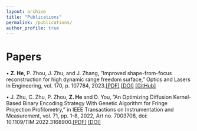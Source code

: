 ```yaml
---
layout: archive
title: "Publications"
permalink: /publications/
author_profile: true
---
```


# Papers
•	**Z. He**, P. Zhou, J. Zhu, and J. Zhang, ”Improved shape-from-focus reconstruction for high dynamic range freedom surface,” Optics and Lasers in Engineering, vol. 170, p. 107784, 2023.[[PDF]](https://abaowannasleep.github.io/files/Improved_shape-from-focus_reconstruction_for_high_dynamic_range_freedom_surface.pdf) [[DOI]](https://doi.org/10.1016/j.optlaseng.2023.107784) [[GitHub]](https://github.com/abaowannasleep/shape-from-focus)  

•	J. Zhu, C. Zhu, P. Zhou, **Z. He** and D. You, ”An Optimizing Diffusion Kernel-Based Binary Encoding Strategy With Genetic Algorithm for Fringe Projection Profilometry,” in IEEE Transactions on Instrumentation and Measurement, vol. 71, pp. 1-8, 2022, Art no. 7003708, doi: 10.1109/TIM.2022.3168900.[[PDF]](https://abaowannasleep.github.io/files/An_Optimizing_Diffusion_Kernel-Based_Binary_Encoding_Strategy_With_Genetic_Algorithm_for_Fringe_Projection_Profilometry.pdf.pdf) [[DOI]](https://doi.org/10.1109/TIM.2022.3168900)

